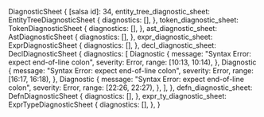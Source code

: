DiagnosticSheet {
    [salsa id]: 34,
    entity_tree_diagnostic_sheet: EntityTreeDiagnosticSheet {
        diagnostics: [],
    },
    token_diagnostic_sheet: TokenDiagnosticSheet {
        diagnostics: [],
    },
    ast_diagnostic_sheet: AstDiagnosticSheet {
        diagnostics: [],
    },
    expr_diagnostic_sheet: ExprDiagnosticSheet {
        diagnostics: [],
    },
    decl_diagnostic_sheet: DeclDiagnosticSheet {
        diagnostics: [
            Diagnostic {
                message: "Syntax Error: expect end-of-line colon",
                severity: Error,
                range: [10:13, 10:14),
            },
            Diagnostic {
                message: "Syntax Error: expect end-of-line colon",
                severity: Error,
                range: [16:17, 16:18),
            },
            Diagnostic {
                message: "Syntax Error: expect end-of-line colon",
                severity: Error,
                range: [22:26, 22:27),
            },
        ],
    },
    defn_diagnostic_sheet: DefnDiagnosticSheet {
        diagnostics: [],
    },
    expr_ty_diagnostic_sheet: ExprTypeDiagnosticSheet {
        diagnostics: [],
    },
}